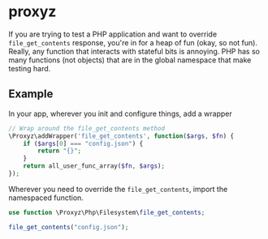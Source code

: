 # proxyz
If you are trying to test a PHP application and want to override `file_get_contents` response, you're in for a heap of fun (okay, so not fun). Really, any function that interacts with stateful bits is annoying. PHP has so many functions (not objects) that are in the global namespace that make testing hard.

## Example
In your app, wherever you init and configure things, add a wrapper  
```php
// Wrap around the file_get_contents method
\Proxyz\addWrapper('file_get_contents', function($args, $fn) {
    if ($args[0] === "config.json") {
        return "{}";
    }
    return all_user_func_array($fn, $args);
});
```

Wherever you need to override the `file_get_contents`, import the namespaced function.  
```php
use function \Proxyz\Php\Filesystem\file_get_contents;

file_get_contents("config.json");
```